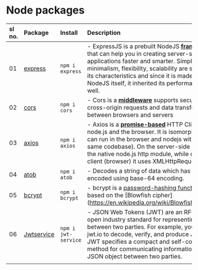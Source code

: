 # Node packages



| sl no. | Package   | Install            | Description                |
| :----- | :-------- | :----------------- | :------------------------- |
|   01   | [express](https://www.npmjs.com/package/express) | `npm i express` | - ExpressJS is a prebuilt NodeJS **[framework](https://github.com/ShyamGit01/CodeBooks/blob/main/Node/Terms.md#framework)** that can help you in creating server-side web applications faster and smarter. Simplicity, minimalism, flexibility, scalability are some of its characteristics and since it is made in NodeJS itself, it inherited its performance as well. |
|   02   | [cors](https://www.npmjs.com/package/cors)       | `npm i cors`    | - Cors is a **[middleware](https://github.com/ShyamGit01/CodeBooks/blob/main/Node/Terms.md#middleware)** supports secure cross-origin requests and data transfers between browsers and servers |
|   03   | [axios](https://www.npmjs.com/package/axios)     | `npm i axios`   | - Axios is a **[promise-based](https://github.com/ShyamGit01/CodeBooks/blob/main/Node/Terms.md#Prommiss)** HTTP Client for node.js and the browser. It is isomorphic (= it can run in the browser and nodejs with the same codebase). On the server-side it uses the native node.js http module, while on the client (browser) it uses XMLHttpRequests. |
|   04   | [atob](https://www.npmjs.com/package/atob)       | `npm i atob`    | - Decodes a string of data which has been encoded using base-64 encoding. |
|   05   | [bcrypt](https://www.npmjs.com/package/bcrypt)   | `npm i bcrypt`  | - bcrypt is a [password-hashing function](https://github.com/ShyamGit01/CodeBooks/blob/main/Node/Terms.md#hashing-function) based on the [Blowfish cipher](https://en.wikipedia.org/wiki/Blowfish_(cipher) |
|   06   | [Jwtservice](https://www.npmjs.com/package/jwt-service) | `npm i jwt-service` | - JSON Web Tokens (JWT) are an RFC 7519 open industry standard for representing claims between two parties. For example, you can use jwt.io to decode, verify, and produce JWT.- JWT specifies a compact and self-contained method for communicating information as a JSON object between two parties.|
|  |  |  |  |
